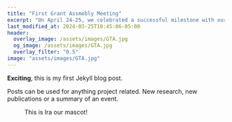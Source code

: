 ```yaml
---
title: "First Grant Assmebly Meeting"
excerpt: "On April 24-25, we celebrated a successful milestone with our first Grant Assembly Meeting in Copenhagen."
last_modified_at: 2024-03-25T10:45:06-05:00
header:
  overlay_image: /assets/images/GTA.jpg
  og_image: /assets/images/GTA.jpg
  overlay_filter: "0.5"
image: "assets/images/GTA.jpg"
---
```


**Exciting**, this is my first Jekyll blog post. 

Posts can be used for anything project related. New research, new publications or a summary of an event.

<figure style="width: 180px" class="align-center">
  <a href="{{ "assets/images/logo.jpg" | relative_url }}" title="The Pixel Tracker logo" alt="The Pixel Tracker logo">
  <img src="{{ "assets/images/logo.jpg" | relative_url }}" alt=""></a>
  <figcaption>This is Ira our mascot!</figcaption>
</figure>
